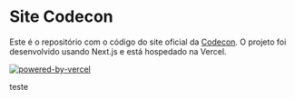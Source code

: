 # Site Codecon

Este é o repositório com o código do site oficial da [Codecon](https://codecon.dev). O projeto foi desenvolvido usando Next.js e está hospedado na Vercel.

[![powered-by-vercel](https://user-images.githubusercontent.com/9409763/169923371-134b50cd-36f4-4b42-a391-17a1bccdc100.svg)](https://vercel.com/?utm_source=codecon&utm_campaign=oss)

teste
